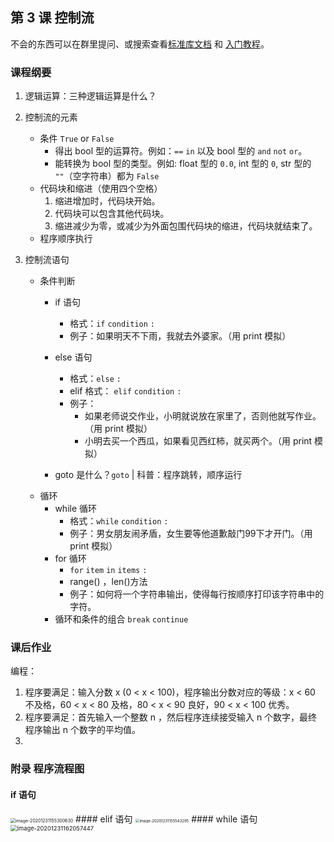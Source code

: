 ## 第 3 课 控制流

不会的东西可以在群里提问、或搜索查看[标准库文档](https://docs.python.org/zh-cn/3/library/index.html) 和 [入门教程](https://docs.python.org/zh-cn/3/tutorial/index.html)。


### 课程纲要

1. 逻辑运算：三种逻辑运算是什么？

2. 控制流的元素
   - 条件 `True` or `False`
     - 得出 bool 型的运算符。例如：`==` `in` 以及 bool 型的 `and` `not` `or`。
     - 能转换为 bool 型的类型。例如:  float 型的 `0.0`, int 型的 `0`, str 型的 `""`（空字符串）都为 `False`
   - 代码块和缩进（使用四个空格）
     1. 缩进增加时，代码块开始。
     2. 代码块可以包含其他代码块。
     3. 缩进减少为零，或减少为外面包围代码块的缩进，代码块就结束了。
   - 程序顺序执行
3. 控制流语句
   - 条件判断
      - if 语句
         - 格式：`if` `condition` `:`
         - 例子：如果明天不下雨，我就去外婆家。（用 print 模拟）
      - else 语句 
         - 格式：`else` `:` 
         -  elif 格式： `elif` `condition` `:`
         - 例子：
           - 如果老师说交作业，小明就说放在家里了，否则他就写作业。（用 print 模拟）
           - 小明去买一个西瓜，如果看见西红柿，就买两个。（用 print 模拟）

      - goto 是什么？`goto`  | 科普：程序跳转，顺序运行
   - 循环
      - while 循环 
         - 格式：`while` `condition` `:` 
         - 例子：男女朋友闹矛盾，女生要等他道歉敲门99下才开门。（用 print 模拟）
      - for 循环 
         - `for` `item` `in` `items` `:`
         -  range() ，len()方法
         - 例子：如何将一个字符串输出，使得每行按顺序打印该字符串中的字符。
      - 循环和条件的组合 `break` `continue`

### 课后作业

编程：

1. 程序要满足：输入分数 x (0 < x < 100)，程序输出分数对应的等级：x < 60 不及格，60 < x < 80 及格，80 < x < 90 良好，90 < x < 100 优秀。
2. 程序要满足：首先输入一个整数 n ，然后程序连续接受输入 n 个数字，最终程序输出 n 个数字的平均值。
3. 

### 附录 程序流程图

#### if 语句
<img src="https://gitee.com/xrandx/blog-figurebed/raw/master/img/image-20201231155300630.png" alt="image-20201231155300630" style="zoom: 50%;" />
#### elif 语句 
<img src="https://gitee.com/xrandx/blog-figurebed/raw/master/img/image-20201231155543295.png" alt="image-20201231155543295" style="zoom: 43%;" />
#### while 语句
<img src="https://gitee.com/xrandx/blog-figurebed/raw/master/img/image-20201231162057447.png" alt="image-20201231162057447" style="zoom: 67%;" />

